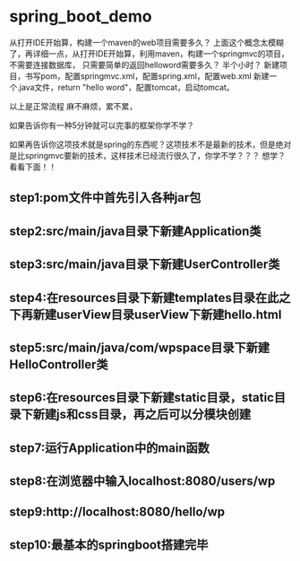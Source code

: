 # spring_boot_demo

从打开IDE开始算，构建一个maven的web项目需要多久？
上面这个概念太模糊了，再详细一点，从打开IDE开始算，利用maven，构建一个springmvc的项目，不需要连接数据库，
只需要简单的返回helloword需要多久？
半个小时？
新建项目，书写pom，配置springmvc.xml，配置spring.xml，配置web.xml   新建一个.java文件，return "hello word"，配置tomcat，启动tomcat。


以上是正常流程
麻不麻烦，累不累，

如果告诉你有一种5分钟就可以完事的框架你学不学？


如果再告诉你这项技术就是spring的东西呢？这项技术不是最新的技术，但是绝对是比springmvc要新的技术，这样技术已经流行很久了，你学不学？？？
想学？  
看看下面！！

## step1:pom文件中首先引入各种jar包
## step2:src/main/java目录下新建Application类
## step3:src/main/java目录下新建UserController类
## step4:在resources目录下新建templates目录在此之下再新建userView目录userView下新建hello.html
## step5:src/main/java/com/wpspace目录下新建HelloController类
## step6:在resources目录下新建static目录，static目录下新建js和css目录，再之后可以分模块创建
## step7:运行Application中的main函数
## step8:在浏览器中输入localhost:8080/users/wp
## step9:http://localhost:8080/hello/wp
## step10:最基本的springboot搭建完毕
